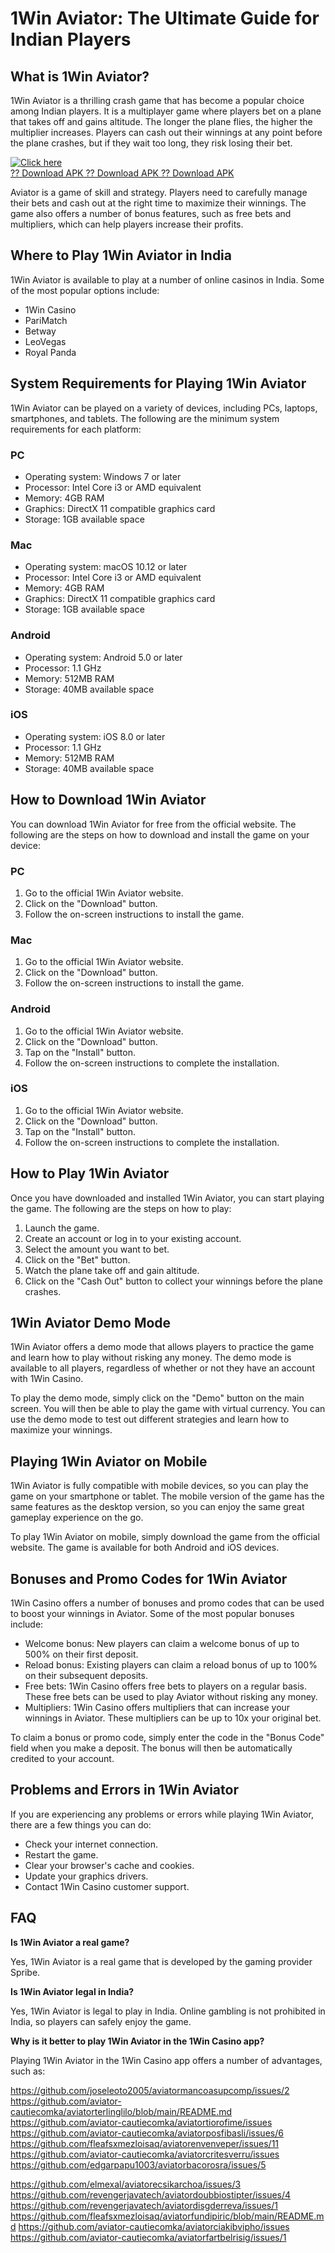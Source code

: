 # 1Win Aviator: The Ultimate Guide for Indian Players

## What is 1Win Aviator?

1Win Aviator is a thrilling crash game that has become a popular choice
among Indian players. It is a multiplayer game where players bet on a
plane that takes off and gains altitude. The longer the plane flies, the
higher the multiplier increases. Players can cash out their winnings at
any point before the plane crashes, but if they wait too long, they risk
losing their bet.

[![Click
here](https://readscoops.com/wp-content/uploads/2023/03/Readscoop-aviator-1-1.jpg)](https://traff.sbs/deff)\
[?? Download APK ?? Download APK ?? Download
APK](https://traff.sbs/deff)

Aviator is a game of skill and strategy. Players need to carefully
manage their bets and cash out at the right time to maximize their
winnings. The game also offers a number of bonus features, such as free
bets and multipliers, which can help players increase their profits.

## Where to Play 1Win Aviator in India

1Win Aviator is available to play at a number of online casinos in
India. Some of the most popular options include:

-   1Win Casino
-   PariMatch
-   Betway
-   LeoVegas
-   Royal Panda

## System Requirements for Playing 1Win Aviator

1Win Aviator can be played on a variety of devices, including PCs,
laptops, smartphones, and tablets. The following are the minimum system
requirements for each platform:

### PC

-   Operating system: Windows 7 or later
-   Processor: Intel Core i3 or AMD equivalent
-   Memory: 4GB RAM
-   Graphics: DirectX 11 compatible graphics card
-   Storage: 1GB available space

### Mac

-   Operating system: macOS 10.12 or later
-   Processor: Intel Core i3 or AMD equivalent
-   Memory: 4GB RAM
-   Graphics: DirectX 11 compatible graphics card
-   Storage: 1GB available space

### Android

-   Operating system: Android 5.0 or later
-   Processor: 1.1 GHz
-   Memory: 512MB RAM
-   Storage: 40MB available space

### iOS

-   Operating system: iOS 8.0 or later
-   Processor: 1.1 GHz
-   Memory: 512MB RAM
-   Storage: 40MB available space

## How to Download 1Win Aviator

You can download 1Win Aviator for free from the official website. The
following are the steps on how to download and install the game on your
device:

### PC

1.  Go to the official 1Win Aviator website.
2.  Click on the "Download" button.
3.  Follow the on-screen instructions to install the game.

### Mac

1.  Go to the official 1Win Aviator website.
2.  Click on the "Download" button.
3.  Follow the on-screen instructions to install the game.

### Android

1.  Go to the official 1Win Aviator website.
2.  Click on the "Download" button.
3.  Tap on the "Install" button.
4.  Follow the on-screen instructions to complete the installation.

### iOS

1.  Go to the official 1Win Aviator website.
2.  Click on the "Download" button.
3.  Tap on the "Install" button.
4.  Follow the on-screen instructions to complete the installation.

## How to Play 1Win Aviator

Once you have downloaded and installed 1Win Aviator, you can start
playing the game. The following are the steps on how to play:

1.  Launch the game.
2.  Create an account or log in to your existing account.
3.  Select the amount you want to bet.
4.  Click on the "Bet" button.
5.  Watch the plane take off and gain altitude.
6.  Click on the "Cash Out" button to collect your winnings before
    the plane crashes.

## 1Win Aviator Demo Mode

1Win Aviator offers a demo mode that allows players to practice the game
and learn how to play without risking any money. The demo mode is
available to all players, regardless of whether or not they have an
account with 1Win Casino.

To play the demo mode, simply click on the "Demo" button on the
main screen. You will then be able to play the game with virtual
currency. You can use the demo mode to test out different strategies and
learn how to maximize your winnings.

## Playing 1Win Aviator on Mobile

1Win Aviator is fully compatible with mobile devices, so you can play
the game on your smartphone or tablet. The mobile version of the game
has the same features as the desktop version, so you can enjoy the same
great gameplay experience on the go.

To play 1Win Aviator on mobile, simply download the game from the
official website. The game is available for both Android and iOS
devices.

## Bonuses and Promo Codes for 1Win Aviator

1Win Casino offers a number of bonuses and promo codes that can be used
to boost your winnings in Aviator. Some of the most popular bonuses
include:

-   Welcome bonus: New players can claim a welcome bonus of up to 500%
    on their first deposit.
-   Reload bonus: Existing players can claim a reload bonus of up to
    100% on their subsequent deposits.
-   Free bets: 1Win Casino offers free bets to players on a regular
    basis. These free bets can be used to play Aviator without risking
    any money.
-   Multipliers: 1Win Casino offers multipliers that can increase your
    winnings in Aviator. These multipliers can be up to 10x your
    original bet.

To claim a bonus or promo code, simply enter the code in the "Bonus
Code" field when you make a deposit. The bonus will then be
automatically credited to your account.

## Problems and Errors in 1Win Aviator

If you are experiencing any problems or errors while playing 1Win
Aviator, there are a few things you can do:

-   Check your internet connection.
-   Restart the game.
-   Clear your browser\'s cache and cookies.
-   Update your graphics drivers.
-   Contact 1Win Casino customer support.

## FAQ

**Is 1Win Aviator a real game?**

Yes, 1Win Aviator is a real game that is developed by the gaming
provider Spribe.

**Is 1Win Aviator legal in India?**

Yes, 1Win Aviator is legal to play in India. Online gambling is not
prohibited in India, so players can safely enjoy the game.

**Why is it better to play 1Win Aviator in the 1Win Casino app?**

Playing 1Win Aviator in the 1Win Casino app offers a number of
advantages, such as:

https://github.com/joseleoto2005/aviatormancoasupcomp/issues/2
https://github.com/aviator-cautiecomka/aviatorterlinglilo/blob/main/README.md
https://github.com/aviator-cautiecomka/aviatortiorofime/issues
https://github.com/aviator-cautiecomka/aviatorposfibasli/issues/6
https://github.com/fleafsxmezloisaq/aviatorenvenveper/issues/11
https://github.com/aviator-cautiecomka/aviatorcritesverru/issues
https://github.com/edgarpapu1003/aviatorbacorosra/issues/5

https://github.com/elmexal/aviatorecsikarchoa/issues/3
https://github.com/revengerjavatech/aviatordoubbiostipter/issues/4
https://github.com/revengerjavatech/aviatordisgderreva/issues/1
https://github.com/fleafsxmezloisaq/aviatorfundipiric/blob/main/README.md
https://github.com/aviator-cautiecomka/aviatorciakibvipho/issues
https://github.com/aviator-cautiecomka/aviatorfartbelrisig/issues/1
